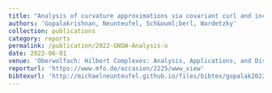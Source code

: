 ```yaml
---
title: "Analysis of curvature approximations via covariant curl and incompatibility for Regge metrics"
authors: 'Gopalakrishnan, Neunteufel, Sch&ouml;berl, Wardetzky'
collection: publications
category: reports
permalink: /publication/2022-GNSW-Analysis-o
date: 2022-06-01
venue: 'Oberwolfach: Hilbert Complexes: Analysis, Applications, and Discretizations'
reporturl: 'https://www.mfo.de/occasion/2225/www_view'
bibtexurl: 'http://michaelneunteufel.github.io/files/bibtex/gopalak2022analysisofcurvature.bib'
---
```

